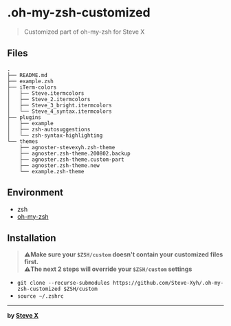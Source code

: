 # .oh-my-zsh-customized

> Customized part of oh-my-zsh for Steve X


## Files  
```  
.
├── README.md
├── example.zsh
├── iTerm-colors
│   ├── Steve.itermcolors
│   ├── Steve_2.itermcolors
│   ├── Steve_3_bright.itermcolors
│   └── Steve_4_syntax.itermcolors
├── plugins
│   ├── example
│   ├── zsh-autosuggestions
│   └── zsh-syntax-highlighting
└── themes
    ├── agnoster-stevexyh.zsh-theme
    ├── agnoster.zsh-theme.200802.backup
    ├── agnoster.zsh-theme.custom-part
    ├── agnoster.zsh-theme.new
    └── example.zsh-theme
```  

## Environment
- zsh
- [oh-my-zsh](https://github.com/ohmyzsh/ohmyzsh)

## Installation  
> **⚠️Make sure your `$ZSH/custom` doesn't contain your customized files first.**  
> **⚠️The next 2 steps will override your `$ZSH/custom` settings**  

- `git clone --recurse-submodules https://github.com/Steve-Xyh/.oh-my-zsh-customized $ZSH/custom`
- `source ~/.zshrc`

---  
**by [Steve X](https://github.com/Steve-Xyh/.oh-my-zsh-customized)**  